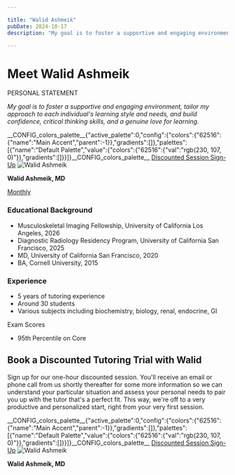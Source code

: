 ```yaml
---

title: "Walid Ashmeik"
pubDate: 2024-10-17
description: "My goal is to foster a supportive and engaging environment, tailor my approach to each individual's learning style and needs, and build confidence, critica"

---
```



# Meet Walid Ashmeik

PERSONAL STATEMENT

_My goal is to foster a supportive and engaging environment, tailor my approach to each individual's learning style and needs, and build confidence, critical thinking skills, and a genuine love for learning._

\_\_CONFIG\_colors\_palette\_\_{"active\_palette":0,"config":{"colors":{"62516":{"name":"Main Accent","parent":-1}},"gradients":\[\]},"palettes":\[{"name":"Default Palette","value":{"colors":{"62516":{"val":"rgb(230, 107, 0)"}},"gradients":\[\]}}\]}\_\_CONFIG\_colors\_palette\_\_ [Discounted Session Sign-Up](/purchase-discounted-session/) ![](https://www.medlearnity.com//images/wp/2024/10/Walid-Ashmeik.webp "Walid Ashmeik")

**Walid Ashmeik, MD**

[Monthly](#)

### Educational Background

- Musculoskeletal Imaging Fellowship, University of California Los Angeles, 2026
- Diagnostic Radiology Residency Program, University of California San Francisco, 2025
- MD, University of California San Francisco, 2020
- BA, Cornell University, 2015

### Experience

- 5 years of tutoring experience
- Around 30 students
- Various subjects including biochemistry, biology, renal, endocrine, GI

Exam Scores

- 95th Percentile on Core

## Book a Discounted Tutoring Trial with Walid

Sign up for our one-hour discounted session. You'll receive an email or phone call from us shortly thereafter for some more information so we can understand your particular situation and assess your personal needs to pair you up with the tutor that's a perfect fit. This way, we're off to a very productive and personalized start, right from your very first session.

\_\_CONFIG\_colors\_palette\_\_{"active\_palette":0,"config":{"colors":{"62516":{"name":"Main Accent","parent":-1}},"gradients":\[\]},"palettes":\[{"name":"Default Palette","value":{"colors":{"62516":{"val":"rgb(230, 107, 0)"}},"gradients":\[\]}}\]}\_\_CONFIG\_colors\_palette\_\_ [Discounted Session Sign-Up](/purchase-discounted-session/) ![](https://www.medlearnity.com//images/wp/2024/10/Walid-Ashmeik.webp "Walid Ashmeik")

**Walid Ashmeik, MD**
